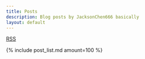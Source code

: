 ```yaml
---
title: Posts
description: Blog posts by JacksonChen666 basically
layout: default
---
```

[RSS](/feed.xml)

{% include post_list.md amount=100 %}